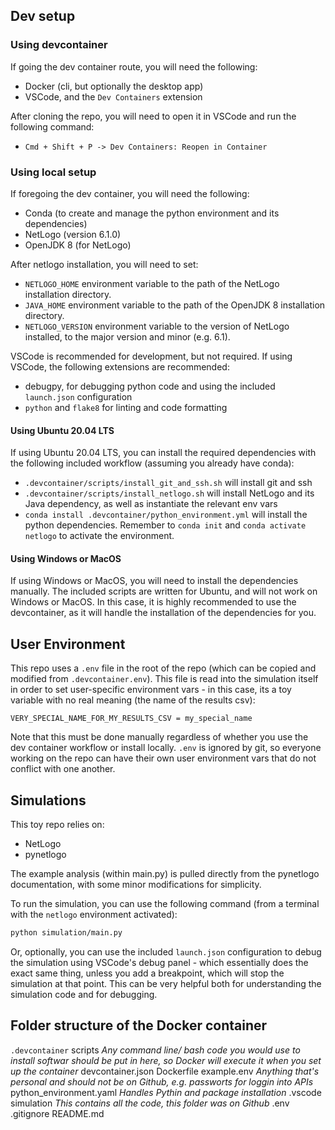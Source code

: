 ## Dev setup

### Using devcontainer

If going the dev container route, you will need the following:

- Docker (cli, but optionally the desktop app)
- VSCode, and the `Dev Containers` extension

After cloning the repo, you will need to open it in VSCode and run the following command:

- `Cmd + Shift + P -> Dev Containers: Reopen in Container`

### Using local setup

If foregoing the dev container, you will need the following:

- Conda (to create and manage the python environment and its dependencies)
- NetLogo (version 6.1.0)
- OpenJDK 8 (for NetLogo)

After netlogo installation, you will need to set:

- `NETLOGO_HOME` environment variable to the path of the NetLogo installation directory.
- `JAVA_HOME` environment variable to the path of the OpenJDK 8 installation directory.
- `NETLOGO_VERSION` environment variable to the version of NetLogo installed, to the major version and minor (e.g. 6.1).

VSCode is recommended for development, but not required. If using VSCode, the following extensions are recommended:

- debugpy, for debugging python code and using the included `launch.json` configuration
- `python` and `flake8` for linting and code formatting

#### Using Ubuntu 20.04 LTS

If using Ubuntu 20.04 LTS, you can install the required dependencies with the following included workflow (assuming you already have conda):

- `.devcontainer/scripts/install_git_and_ssh.sh` will install git and ssh
- `.devcontainer/scripts/install_netlogo.sh` will install NetLogo and its Java dependency, as well as instantiate the relevant env vars
- `conda install .devcontainer/python_environment.yml` will install the python dependencies. Remember to `conda init` and `conda activate netlogo` to activate the environment.

#### Using Windows or MacOS

If using Windows or MacOS, you will need to install the dependencies manually. The included scripts are written for Ubuntu, and will not work on Windows or MacOS. In this case, it is highly recommended to use the devcontainer, as it will handle the installation of the dependencies for you.

## User Environment

This repo uses a `.env` file in the root of the repo (which can be copied and modified from `.devcontainer.env`). This file is read into the simulation itself in order to set user-specific environment vars - in this case, its a toy variable with no real meaning (the name of the results csv):

```
VERY_SPECIAL_NAME_FOR_MY_RESULTS_CSV = my_special_name
```

Note that this must be done manually regardless of whether you use the dev container workflow or install locally. `.env` is ignored by git, so everyone working on the repo can have their own user environment vars that do not conflict with one another.

## Simulations

This toy repo relies on:

- NetLogo
- pynetlogo

The example analysis (within main.py) is pulled directly from the pynetlogo documentation, with some minor modifications for simplicity.

To run the simulation, you can use the following command (from a terminal with the `netlogo` environment activated):

```bash
python simulation/main.py
```

Or, optionally, you can use the included `launch.json` configuration to debug the simulation using VSCode's debug panel - which essentially does the exact same thing, unless you add a breakpoint, which will stop the simulation at that point. This can be very helpful both for understanding the simulation code and for debugging.

## Folder structure of the Docker container
`.devcontainer` 
	scripts *Any command line/ bash code you would use to install softwar should be put in here, so Docker will execute it when you set up the container*
	devcontainer.json
	Dockerfile
	example.env *Anything that's personal and should not be on Github, e.g. passworts for loggin into APIs*
	python_environment.yaml *Handles Pythin and package installation*
	.vscode
	simulation *This contains all the code, this folder was on Github*
	.env
	.gitignore
	README.md
		



